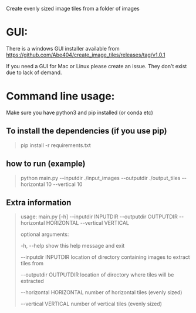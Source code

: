 Create evenly sized image tiles from a folder of images

# GUI:
There is a windows GUI installer available from https://github.com/Abe404/create_image_tiles/releases/tag/v1.0.1

If you need a GUI for Mac or Linux please create an issue. They don't exist due to lack of demand.

# Command line usage:

Make sure you have python3 and pip installed (or conda etc)

## To install the dependencies (if you use pip)
> pip install -r requirements.txt

## how to run (example)
> python main.py --inputdir ./input_images --outputdir ./output_tiles --horizontal 10 --vertical 10

## Extra information
> 
> usage: main.py [-h] --inputdir INPUTDIR --outputdir OUTPUTDIR --horizontal HORIZONTAL --vertical VERTICAL
> 
> optional arguments:
> 
>   -h, --help            show this help message and exit
> 
>   --inputdir INPUTDIR   location of directory containing images to extract tiles from
> 
>   --outputdir OUTPUTDIR
>                         location of directory where tiles will be extracted
> 
>   --horizontal HORIZONTAL
>                         number of horizontal tiles (evenly sized)
> 
>   --vertical VERTICAL   number of vertical tiles (evenly sized)
> 
